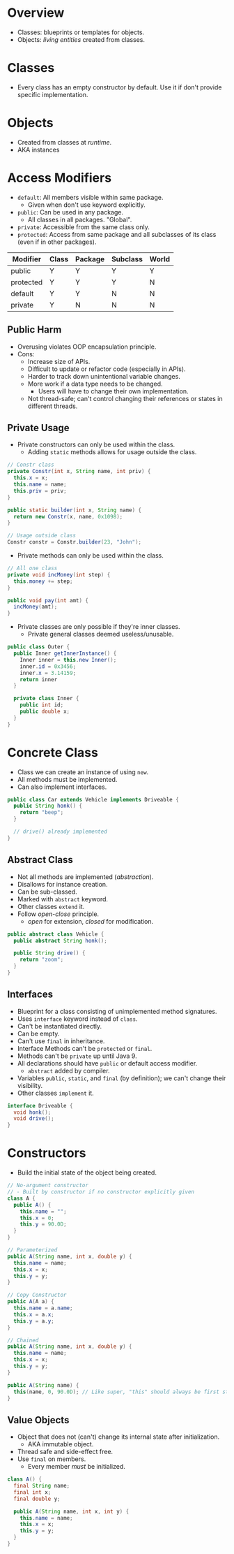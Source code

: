 <!--
  Author: NE- https://github.com/NE-
  Date: 2022 September 23
  Purpose: Java Classes and Objects
-->

# Overview
- Classes: blueprints or templates for objects.
- Objects: *living entities* created from classes.

# Classes
- Every class has an empty constructor by default. Use it if don't provide specific implementation.

# Objects
- Created from classes at *runtime*.
- AKA instances

# Access Modifiers
- `default`: All members visible within same package.
  - Given when don't use keyword explicitly.
- `public`: Can be used in any package.
  - All classes in all packages. "Global".
- `private`: Accessible from the same class only.
- `protected`: Access from same package and all subclasses of its class (even if in other packages).

 | Modifier | Class | Package | Subclass | World |
 | -------- | ----- | ------- | -------- | ----- |
 | public | Y | Y | Y | Y |
 | protected | Y | Y | Y | N |
 | default | Y | Y | N | N |
 | private | Y | N | N | N |


## Public Harm
- Overusing violates OOP encapsulation principle.
- Cons:
  - Increase size of APIs.
  - Difficult to update or refactor code (especially in APIs).
  - Harder to track down unintentional variable changes.
  - More work if a data type needs to be changed.
    - Users will have to change their own implementation.
  - Not thread-safe; can't control changing their references or states in different threads.

## Private Usage
- Private constructors can only be used within the class.
  - Adding `static` methods allows for usage outside the class.
```java
// Constr class
private Constr(int x, String name, int priv) {
  this.x = x;
  this.name = name;
  this.priv = priv;
}

public static builder(int x, String name) {
  return new Constr(x, name, 0x1098);
}

// Usage outside class
Constr constr = Constr.builder(23, "John");
```

- Private methods can only be used within the class.
```java
// All one class
private void incMoney(int step) {
  this.money += step;
}

public void pay(int amt) {
  incMoney(amt);
}
```
- Private classes are only possible if they're inner classes.
  - Private general classes deemed useless/unusable.
```java
public class Outer {
  public Inner getInnerInstance() {
    Inner inner = this.new Inner();
    inner.id = 0x3456;
    inner.x = 3.14159;
    return inner
  }

  private class Inner {
    public int id;
    public double x;
  }
}
```

# Concrete Class
- Class we can create an instance of using `new`.
- All methods must be implemented.
- Can also implement interfaces.
```java
public class Car extends Vehicle implements Driveable {
  public String honk() {
    return "beep";
  }

  // drive() already implemented
}
```

## Abstract Class
- Not all methods are implemented (*abstraction*).
- Disallows for instance creation.
- Can be sub-classed.
- Marked with `abstract` keyword.
- Other classes `extend` it.
- Follow *open-close* principle.
  - *open* for extension, *closed* for modification.
```java
public abstract class Vehicle {
  public abstract String honk();

  public String drive() {
    return "zoom";
  }
}
```
## Interfaces
- Blueprint for a class consisting of unimplemented method signatures.
- Uses `interface` keyword instead of `class`.
- Can't be instantiated directly.
- Can be empty.
- Can't use `final` in inheritance.
- Interface Methods can't be `protected` or `final`.
- Methods can't be `private` up until Java 9.
- All declarations should have `public` or default access modifier.
  - `abstract` added by compiler.
- Variables `public`, `static`, and `final` (by definition); we can't change their visibility.
- Other classes `implement`  it.
```java
interface Driveable {
  void honk();
  void drive();
}
```

# Constructors
- Build the initial state of the object being created.
```java
// No-argument constructor
// - Built by constructor if no constructor explicitly given
class A {
  public A() {
    this.name = "";
    this.x = 0;
    this.y = 90.0D;
  }
}

// Parameterized
public A(String name, int x, double y) {
  this.name = name;
  this.x = x;
  this.y = y;
}

// Copy Constructor
public A(A a) {
  this.name = a.name;
  this.x = a.x;
  this.y = a.y;
}

// Chained
public A(String name, int x, double y) {
  this.name = name;
  this.x = x;
  this.y = y;
}

public A(String name) {
  this(name, 0, 90.0D); // Like super, "this" should always be first statement!
}
```

## Value Objects
- Object that does not (can't) change its internal state after initialization.
  - AKA immutable object.
- Thread safe and side-effect free.
- Use `final` on members.
  - Every member *must* be initialized.
```java
class A() {
  final String name;
  final int x;
  final double y;

  public A(String name, int x, int y) {
    this.name = name;
    this.x = x;
    this.y = y;
  }
}
```